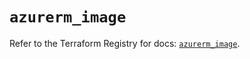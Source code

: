 # `azurerm_image`

Refer to the Terraform Registry for docs: [`azurerm_image`](https://registry.terraform.io/providers/hashicorp/azurerm/3.99.0/docs/resources/image).
